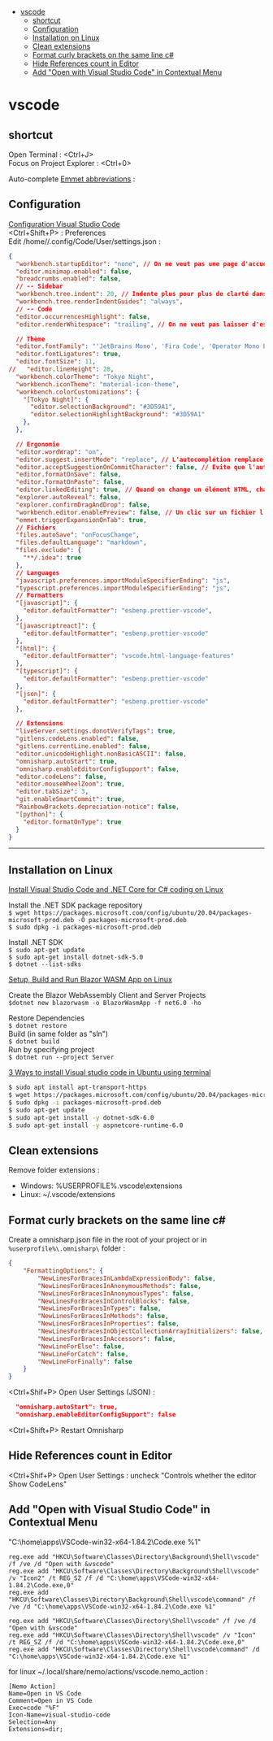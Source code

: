<!-- TOC start (generated with https://github.com/derlin/bitdowntoc) -->

- [vscode](#vscode)
   * [shortcut](#shortcut)
   * [Configuration](#configuration)
   * [Installation on Linux  ](#installation-on-linux)
   * [Clean extensions](#clean-extensions)
   * [Format curly brackets on the same line c# ](#format-curly-brackets-on-the-same-line-c)
   * [Hide References count in Editor ](#hide-references-count-in-editor)
   * [Add "Open with Visual Studio Code" in Contextual Menu](#add-open-with-visual-studio-code-in-contextual-menu)

<!-- TOC end -->

<!-- TOC --><a name="vscode"></a>
# vscode

<!-- TOC --><a name="shortcut"></a>
## shortcut

Open Terminal : <Ctrl+J>  
Focus on Project Explorer : <Ctrl+0>

Auto-complete [Emmet abbreviations](https://docs.emmet.io/cheat-sheet/) : <Tab>

<!-- TOC --><a name="configuration"></a>
## Configuration
[Configuration Visual Studio Code](https://grafikart.fr/tutoriels/vscode-settings-2096)  
<Ctrl+Shift+P> : Preferences  
Edit /home/<user>/.config/Code/User/settings.json :

```json
{
  "workbench.startupEditor": "none", // On ne veut pas une page d'accueil chargée
  "editor.minimap.enabled": false,
  "breadcrumbs.enabled": false,
  // -- Sidebar
  "workbench.tree.indent": 20, // Indente plus pour plus de clarté dans la sidebar
  "workbench.tree.renderIndentGuides": "always",
  // -- Code
  "editor.occurrencesHighlight": false, 
  "editor.renderWhitespace": "trailing", // On ne veut pas laisser d'espace en fin de ligne

  // Thème
  "editor.fontFamily": "'JetBrains Mono', 'Fira Code', 'Operator Mono Lig', monospace",
  "editor.fontLigatures": true,
  "editor.fontSize": 11,
//   "editor.lineHeight": 28,
  "workbench.colorTheme": "Tokyo Night",
  "workbench.iconTheme": "material-icon-theme",
  "workbench.colorCustomizations": {
    "[Tokyo Night]": {
      "editor.selectionBackground": "#3D59A1",
      "editor.selectionHighlightBackground": "#3D59A1"
    },
  },

  // Ergonomie
  "editor.wordWrap": "on",
  "editor.suggest.insertMode": "replace", // L'autocomplétion remplace le mot en cours
  "editor.acceptSuggestionOnCommitCharacter": false, // Evite que l'autocomplétion soit accepté lors d'un . par exemple
  "editor.formatOnSave": false,
  "editor.formatOnPaste": false,
  "editor.linkedEditing": true, // Quand on change un élément HTML, change la balise fermante
  "explorer.autoReveal": false,
  "explorer.confirmDragAndDrop": false,
  "workbench.editor.enablePreview": false, // Un clic sur un fichier l'ouvre
  "emmet.triggerExpansionOnTab": true, 
  // Fichiers
  "files.autoSave": "onFocusChange",
  "files.defaultLanguage": "markdown",
  "files.exclude": {
    "**/.idea": true
  },
  // Languages
  "javascript.preferences.importModuleSpecifierEnding": "js",
  "typescript.preferences.importModuleSpecifierEnding": "js",
  // Formatters
  "[javascript]": {
    "editor.defaultFormatter": "esbenp.prettier-vscode",
  },
  "[javascriptreact]": {
    "editor.defaultFormatter": "esbenp.prettier-vscode"
  },
  "[html]": {
    "editor.defaultFormatter": "vscode.html-language-features"
  },
  "[typescript]": {
    "editor.defaultFormatter": "esbenp.prettier-vscode"
  },
  "[json]": {
    "editor.defaultFormatter": "esbenp.prettier-vscode"
  },

  // Extensions
  "liveServer.settings.donotVerifyTags": true,
  "gitlens.codeLens.enabled": false,
  "gitlens.currentLine.enabled": false,
  "editor.unicodeHighlight.nonBasicASCII": false,
  "omnisharp.autoStart": true,
  "omnisharp.enableEditorConfigSupport": false,
  "editor.codeLens": false,
  "editor.mouseWheelZoom": true,
  "editor.tabSize": 3,
  "git.enableSmartCommit": true,
  "RainbowBrackets.depreciation-notice": false,
  "[python]": {
    "editor.formatOnType": true
  }
}
```  
---

<!-- TOC --><a name="installation-on-linux"></a>
## Installation on Linux  

[Install Visual Studio Code and .NET Core for C# coding on Linux](https://www.pragmaticlinux.com/2021/03/install-visual-studio-code-and-net-core-for-c-coding-on-linux/)  

Install the .NET SDK package repository   
`$ wget https://packages.microsoft.com/config/ubuntu/20.04/packages-microsoft-prod.deb -O packages-microsoft-prod.deb`  
`$ sudo dpkg -i packages-microsoft-prod.deb` 

Install .NET SDK   
`$ sudo apt-get update`   
`$ sudo apt-get install dotnet-sdk-5.0`  
`$ dotnet --list-sdks`  

[Setup, Build and Run Blazor WASM App on Linux](https://www.prowaretech.com/articles/current/information-technology/linux/setup-and-configure/build-and-run-blazor-wasm-apps)

Create the Blazor WebAssembly Client and Server Projects  
`$dotnet new blazorwasm -o BlazorWasmApp -f net6.0 -ho`  

Restore Dependencies  
`$ dotnet restore`   
Build (in same folder as "sln")  
`$ dotnet build`   
Run by specifying project  
`$ dotnet run --project Server`   

[3 Ways to install Visual studio code in Ubuntu using terminal](https://www.how2shout.com/linux/3-ways-install-visual-studio-code-in-ubuntu-using-terminal/)  

```bash
$ sudo apt install apt-transport-https
$ wget https://packages.microsoft.com/config/ubuntu/20.04/packages-microsoft-prod.deb -O packages-microsoft-prod.deb
$ sudo dpkg -i packages-microsoft-prod.deb
$ sudo apt-get update 
$ sudo apt-get install -y dotnet-sdk-6.0
$ sudo apt-get install -y aspnetcore-runtime-6.0
```

## Clean extensions

Remove folder extensions :  

 - Windows: %USERPROFILE%\.vscode\extensions
 - Linux: ~/.vscode/extensions



<!-- TOC --><a name="format-curly-brackets-on-the-same-line-c"></a>
## Format curly brackets on the same line c# 

Create a omnisharp.json file in the root of your project or in `%userprofile%\.omnisharp\` folder :   
```json
{
    "FormattingOptions": {
        "NewLinesForBracesInLambdaExpressionBody": false,
        "NewLinesForBracesInAnonymousMethods": false,
        "NewLinesForBracesInAnonymousTypes": false,
        "NewLinesForBracesInControlBlocks": false,
        "NewLinesForBracesInTypes": false,
        "NewLinesForBracesInMethods": false,
        "NewLinesForBracesInProperties": false,
        "NewLinesForBracesInObjectCollectionArrayInitializers": false,
        "NewLinesForBracesInAccessors": false,
        "NewLineForElse": false,
        "NewLineForCatch": false,
        "NewLineForFinally": false
    }
}
```
<Ctrl+Shif+P> Open User Settings (JSON) :  
```json
  "omnisharp.autoStart": true,
  "omnisharp.enableEditorConfigSupport": false
```

<Ctrl+Shift+P> Restart Omnisharp  

<!-- TOC --><a name="hide-references-count-in-editor"></a>
## Hide References count in Editor 

<Ctrl+Shif+P> Open User Settings : uncheck "Controls whether the editor Show CodeLens"  

<!-- TOC --><a name="add-open-with-visual-studio-code-in-contextual-menu"></a>
## Add "Open with Visual Studio Code" in Contextual Menu
"C:\home\apps\VSCode-win32-x64-1.84.2\Code.exe %1"  

```
reg.exe add "HKCU\Software\Classes\Directory\Background\Shell\vscode" /f /ve /d "Open with &vscode"
reg.exe add "HKCU\Software\Classes\Directory\Background\Shell\vscode" /v "Icon2" /t REG_SZ /f /d "C:\home\apps\VSCode-win32-x64-1.84.2\Code.exe,0"
reg.exe add "HKCU\Software\Classes\Directory\Background\Shell\vscode\command" /f /ve /d "C:\home\apps\VSCode-win32-x64-1.84.2\Code.exe %1"

reg.exe add "HKCU\Software\Classes\Directory\Shell\vscode" /f /ve /d "Open with &vscode"
reg.exe add "HKCU\Software\Classes\Directory\Shell\vscode" /v "Icon" /t REG_SZ /f /d "C:\home\apps\VSCode-win32-x64-1.84.2\Code.exe,0"
reg.exe add "HKCU\Software\Classes\Directory\Shell\vscode\command" /d "C:\home\apps\VSCode-win32-x64-1.84.2\Code.exe %1"
```

for linux ~/.local/share/nemo/actions/vscode.nemo_action :   

```
[Nemo Action]
Name=Open in VS Code
Comment=Open in VS Code
Exec=code "%F"
Icon-Name=visual-studio-code
Selection=Any
Extensions=dir;
```

